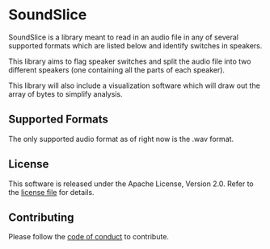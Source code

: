 SoundSlice
===================================

SoundSlice is a library meant to read in an audio file in any of several supported formats which are listed below and identify switches in speakers.

 This library aims to flag speaker switches and split the audio file into two different speakers (one containing all the parts of each speaker).

This library will also include a visualization software which will draw out the array of bytes to simplify analysis.

Supported Formats
-------

The only supported audio format as of right now is the .wav format.

License
--------
This software is released under the Apache License, Version 2.0. Refer to the [license file](https://github.com/naluconcepcion/audio-splice/blob/master/LICENSE.md) for details.

Contributing
--------
Please follow the [code of conduct](https://github.com/naluconcepcion/audio-splice/blob/master/CODE_OF_CONDUCT.md) to contribute.
